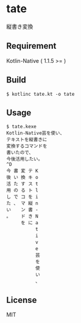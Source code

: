 # tate

縦書き変換

## Requirement
Kotlin-Native ( 1.1.5 >= )

## Build
```console
$ kotlinc tate.kt -o tate
```

## Usage

```
$ tate.kexe
Kotlin-Native芸を使い、
テキストを縦書きに
変換するコマンドを
書いたので、
今後活用したい。
^D
今 書 変 テ K
後 い 換 キ o
活 た す ス t
用 の る ト l
し で コ を i
た 、 マ 縦 n
い 　 ン 書 -
。 　 ド き N
　 　 を に a
　 　 　 　 t
　 　 　 　 i
　 　 　 　 v
　 　 　 　 e
　 　 　 　 芸
　 　 　 　 を
　 　 　 　 使
　 　 　 　 い
　 　 　 　 、
```

## License

MIT
